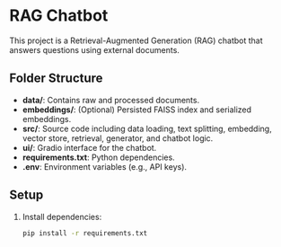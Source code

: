 # RAG Chatbot

This project is a Retrieval-Augmented Generation (RAG) chatbot that answers questions using external documents.

## Folder Structure

- **data/**: Contains raw and processed documents.
- **embeddings/**: (Optional) Persisted FAISS index and serialized embeddings.
- **src/**: Source code including data loading, text splitting, embedding, vector store, retrieval, generator, and chatbot logic.
- **ui/**: Gradio interface for the chatbot.
- **requirements.txt**: Python dependencies.
- **.env**: Environment variables (e.g., API keys).

## Setup

1. Install dependencies:
   ```bash
   pip install -r requirements.txt
